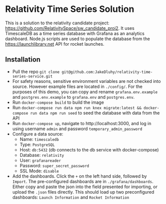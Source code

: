# Relativity Time Series Solution
This is a solution to the relativity candidate project: https://github.com/RelativitySpace/sw_candidate_proj2. It uses TimescaleDB as a time series database with Grafana as an analytics dashboard. Node.js scripts are used to populate the database from the https://launchlibrary.net API for rocket launches.

## Installation
- Pull the repo `git clone git@github.com:JakeDluhy/relativity-time-series-service.git`
- For safety reasons, sensitive environment variables are not checked into source. However example files are located in `./config/`. For the purposes of this demo, you can copy and rename `grafana.env.example` and `postgres.env.example` to `grafana.env` and `postgres.env`.
- Run `docker-compose build` to build the image
- Run `docker-compose run data npm run knex migrate:latest && docker-compose run data npm run seed` to seed the database with data from the API
- Run `docker-compose up`, navigate to http://localhost:3000, and log in using username `admin` and password `temporary_admin_password`
- Configure a data source:
  * Name: `timescaledb`
  * Type: `PostgreSQL`
  * Host: `db:5432` (db connects to the db service with docker-compose)
  * Database: `relativity`
  * User: `grafanareader`
  * Password: `super_secret_password`
  * SSL Mode: `disable`
- Add the dashboards. Click the `+` on the left hand side, followed by `Import`. The pre-configured dashboards are in `./grafana/dashboards`. Either copy and paste the json into the field presented for importing, or upload the `.json` files directly. This should load up two preconfigured dashboards: `Launch Information` and `Rocket Information`

